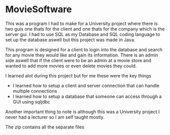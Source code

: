 # MovieSoftware

This was a program I had to make for a University project where there is two guis one thats for the client and one thats for the company which is the server gui.
I had to use SQL as my Database and SQL coding language to set up the database aswell but this project was made in Java.

This program is designed for a client to login into the database and search for any movie they would like and gain its information.
There is an admin side aswell that if the client were to be an admin at a movie store and wanted to add more movies or even delete movies they could.

I learned alot during this project but for me these were the key things
  - I learned how to setup a client and server connection that can handle multiple connections
  - I learned how to setup a database that someone can access through a GUI using sqljdbc

Another important thing to note is although this was a University project I never had a lecturer so I am self taught mostly.


The zip contains all the separate files
